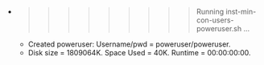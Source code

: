 * >>>>>>>>> Running inst-min-con-users-poweruser.sh ...
  * Created poweruser: Username/pwd = poweruser/poweruser.
  * Disk size = 1809064K. Space Used = 40K. Runtime = 00:00:00:00.
